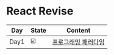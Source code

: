 # React Revise

| Day  | State | Content |
| ---- | ----- | ------- |
| Day1 | ☑️    |[프로그래밍 패러다임]('/React/2.revise/01.programming-paradigm)|

